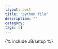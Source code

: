 ```yaml
---
layout: post
title: "python file"
description: ""
category: 
tags: []
---
```

{% include JB/setup %}

